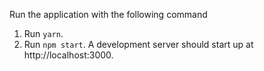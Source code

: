 

Run the application with the following command

1. Run `yarn`.
2. Run `npm start`. A development server should start up at http://localhost:3000.

